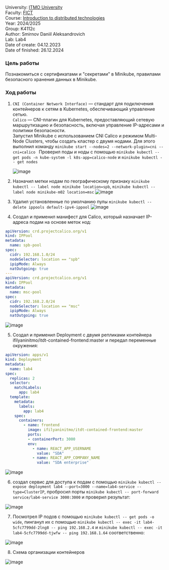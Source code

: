 University: [ITMO University](https://itmo.ru/ru/)\
Faculty: [FICT](https://fict.itmo.ru)\
Course: [Introduction to distributed technologies](https://github.com/itmo-ict-faculty/introduction-to-distributed-technologies)\
Year: 2024/2025\
Group: K4112c\
Author: Smirnov Daniil Aleksandrovich\
Lab: Lab4\
Date of create: 04.12.2023\
Date of finished: 26.12.2024

### Цель работы
Познакомиться с сертификатами и "секретами" в Minikube, правилами безопасного хранения данных в Minikube. 

### Ход работы

1. `CNI (Container Network Interface)` — стандарт для подключения контейнеров к сетям в Kubernetes, обеспечивающий управление сетью.\
`Calico` — CNI-плагин для Kubernetes, предоставляющий сетевую маршрутизацию и безопасность, включая управление IP-адресами и политики безопасности.\
Запустил Minikube с использованием CNI Calico и режимом Multi-Node Clusters, чтобы создать кластер с двумя нодами. Для этого выполнил команду `minikube start --nodes=2 --network-plugin=cni --cni=calico `
Проверил поды и ноды с помощью `minikube kubectl -- get pods -n kube-system -l k8s-app=calico-node` и `minikube kubectl -- get nodes`
   
   ![image](https://github.com/user-attachments/assets/f3b26c6d-eeef-4caf-92bd-9c209ef65877)
   
2. Назначил метки нодам по географическому признаку `minikube kubectl -- label node minikube location=spb`, `minikube kubectl -- label node minikube-m02 location=msc`
   ![image](https://github.com/user-attachments/assets/41913cc3-c6b5-4209-adf3-71371fa7290d)

3. Удалил установленные по умолчанию пулы `minikube kubectl -- delete ippools default-ipv4-ippool`
   ![image](https://github.com/user-attachments/assets/c805da58-7cf6-4add-8fed-b98aed2a4faf)
   
4. Cоздал и применил манифест для Calico, который назначает IP-адреса подам на основе меток нод:
```yaml
apiVersion: crd.projectcalico.org/v1
kind: IPPool
metadata:
  name: spb-pool
spec:
  cidr: 192.168.1.0/24
  nodeSelector: location == "spb"
  ipipMode: Always
  natOutgoing: true
---
apiVersion: crd.projectcalico.org/v1
kind: IPPool
metadata:
  name: msc-pool
spec:
  cidr: 192.168.2.0/24
  nodeSelector: location == "msc"
  ipipMode: Always
  natOutgoing: true

```
![image](https://github.com/user-attachments/assets/ae2d93cf-1313-44b7-889f-e15507629e14)

5. Cоздал и применил Deployment с двумя репликами контейнера ifilyaninitmo/itdt-contained-frontend:master и передал переменные окружения:
```yaml
apiVersion: apps/v1
kind: Deployment
metadata:
  name: lab4
spec:
  replicas: 2
  selector:
    matchLabels:
      app: lab4
  template:
    metadata:
      labels:
        app: lab4
    spec:
      containers:
        - name: frontend
          image: ifilyaninitmo/itdt-contained-frontend:master
          ports:
          - containerPort: 3000
          env:
            - name: REACT_APP_USERNAME
              value: "SDA"
            - name: REACT_APP_COMPANY_NAME
              value: "SDA enterprise"
```
![image](https://github.com/user-attachments/assets/71f777a1-b7b2-4005-ade6-a894e3bd3406)

6. создал сервис для доступа к подам с помощью `minikube kubectl -- expose deployment lab4 --port=3000 --name=lab4-service --type=ClusterIP`, пробросил порты `minikube kubectl -- port-forward service/lab4-service 3000:3000` и проверил результат:
   
![image](https://github.com/user-attachments/assets/36c09df4-e6fd-4346-b89e-27b120117d2d)

7. Посмотрел IP подов с помощью `minikube kubectl -- get pods -o wide`, пинганул их с помощью `minikube kubectl -- exec -it lab4-5cfc7799dd-2lng8 -- ping 192.168.2.4` и `minikube kubectl -- exec -it lab4-5cfc7799dd-tjwfw -- ping 192.168.1.64` соответственно:

![image](https://github.com/user-attachments/assets/9917d580-6e66-43f6-8f08-0344acf4e3ca)

8. Схема организации контейнеров

![image](https://github.com/user-attachments/assets/a2b46f81-32dd-4e61-9e55-879327b3d135)




 
